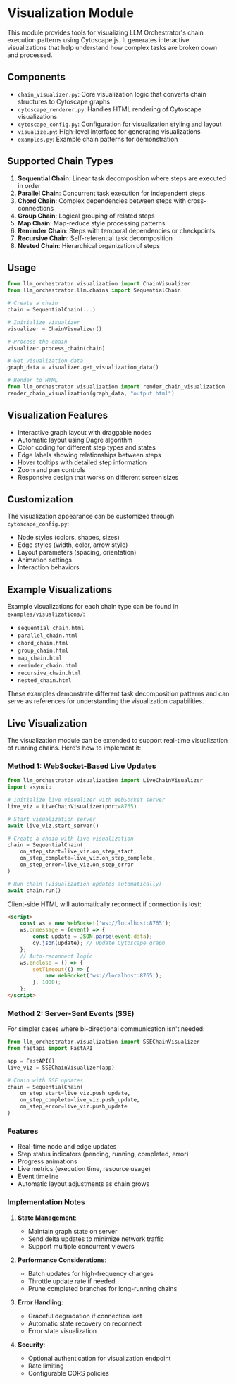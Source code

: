 # Visualization Module

This module provides tools for visualizing LLM Orchestrator's chain execution patterns using Cytoscape.js. It generates interactive visualizations that help understand how complex tasks are broken down and processed.

## Components

- `chain_visualizer.py`: Core visualization logic that converts chain structures to Cytoscape graphs
- `cytoscape_renderer.py`: Handles HTML rendering of Cytoscape visualizations
- `cytoscape_config.py`: Configuration for visualization styling and layout
- `visualize.py`: High-level interface for generating visualizations
- `examples.py`: Example chain patterns for demonstration

## Supported Chain Types

1. **Sequential Chain**: Linear task decomposition where steps are executed in order
2. **Parallel Chain**: Concurrent task execution for independent steps
3. **Chord Chain**: Complex dependencies between steps with cross-connections
4. **Group Chain**: Logical grouping of related steps
5. **Map Chain**: Map-reduce style processing patterns
6. **Reminder Chain**: Steps with temporal dependencies or checkpoints
7. **Recursive Chain**: Self-referential task decomposition
8. **Nested Chain**: Hierarchical organization of steps

## Usage

```python
from llm_orchestrator.visualization import ChainVisualizer
from llm_orchestrator.llm.chains import SequentialChain

# Create a chain
chain = SequentialChain(...)

# Initialize visualizer
visualizer = ChainVisualizer()

# Process the chain
visualizer.process_chain(chain)

# Get visualization data
graph_data = visualizer.get_visualization_data()

# Render to HTML
from llm_orchestrator.visualization import render_chain_visualization
render_chain_visualization(graph_data, "output.html")
```

## Visualization Features

- Interactive graph layout with draggable nodes
- Automatic layout using Dagre algorithm
- Color coding for different step types and states
- Edge labels showing relationships between steps
- Hover tooltips with detailed step information
- Zoom and pan controls
- Responsive design that works on different screen sizes

## Customization

The visualization appearance can be customized through `cytoscape_config.py`:
- Node styles (colors, shapes, sizes)
- Edge styles (width, color, arrow style)
- Layout parameters (spacing, orientation)
- Animation settings
- Interaction behaviors

## Example Visualizations

Example visualizations for each chain type can be found in `examples/visualizations/`:
- `sequential_chain.html`
- `parallel_chain.html`
- `chord_chain.html`
- `group_chain.html`
- `map_chain.html`
- `reminder_chain.html`
- `recursive_chain.html`
- `nested_chain.html`

These examples demonstrate different task decomposition patterns and can serve as references for understanding the visualization capabilities.

## Live Visualization

The visualization module can be extended to support real-time visualization of running chains. Here's how to implement it:

### Method 1: WebSocket-Based Live Updates

```python
from llm_orchestrator.visualization import LiveChainVisualizer
import asyncio

# Initialize live visualizer with WebSocket server
live_viz = LiveChainVisualizer(port=8765)

# Start visualization server
await live_viz.start_server()

# Create a chain with live visualization
chain = SequentialChain(
    on_step_start=live_viz.on_step_start,
    on_step_complete=live_viz.on_step_complete,
    on_step_error=live_viz.on_step_error
)

# Run chain (visualization updates automatically)
await chain.run()
```

Client-side HTML will automatically reconnect if connection is lost:
```html
<script>
    const ws = new WebSocket('ws://localhost:8765');
    ws.onmessage = (event) => {
        const update = JSON.parse(event.data);
        cy.json(update); // Update Cytoscape graph
    };
    // Auto-reconnect logic
    ws.onclose = () => {
        setTimeout(() => {
            new WebSocket('ws://localhost:8765');
        }, 1000);
    };
</script>
```

### Method 2: Server-Sent Events (SSE)

For simpler cases where bi-directional communication isn't needed:

```python
from llm_orchestrator.visualization import SSEChainVisualizer
from fastapi import FastAPI

app = FastAPI()
live_viz = SSEChainVisualizer(app)

# Chain with SSE updates
chain = SequentialChain(
    on_step_start=live_viz.push_update,
    on_step_complete=live_viz.push_update,
    on_step_error=live_viz.push_update
)
```

### Features

- Real-time node and edge updates
- Step status indicators (pending, running, completed, error)
- Progress animations
- Live metrics (execution time, resource usage)
- Event timeline
- Automatic layout adjustments as chain grows

### Implementation Notes

1. **State Management**:
   - Maintain graph state on server
   - Send delta updates to minimize network traffic
   - Support multiple concurrent viewers

2. **Performance Considerations**:
   - Batch updates for high-frequency changes
   - Throttle update rate if needed
   - Prune completed branches for long-running chains

3. **Error Handling**:
   - Graceful degradation if connection lost
   - Automatic state recovery on reconnect
   - Error state visualization

4. **Security**:
   - Optional authentication for visualization endpoint
   - Rate limiting
   - Configurable CORS policies
